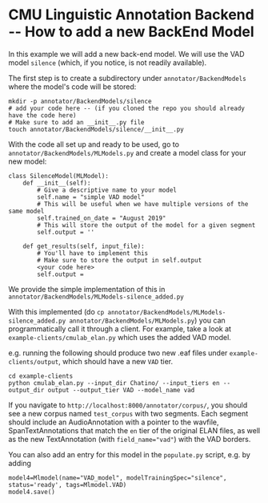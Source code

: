 # CMU Linguistic Annotation Backend  -- How to add a new BackEnd Model

In this example we will add a new back-end model.
We will use the VAD model `silence` (which, if you notice, is not readily available).

The first step is to create a subdirectory under `annotator/BackendModels` where the model's code will be stored:
~~~~
mkdir -p annotator/BackendModels/silence
# add your code here -- (if you cloned the repo you should already have the code here)
# Make sure to add an __init__.py file
touch annotator/BackendModels/silence/__init__.py
~~~~

With the code all set up and ready to be used, go to `annotator/BackendModels/MLModels.py` and create a model class for your new model:
~~~~
class SilenceModel(MLModel):
    def __init__(self):
    	# Give a descriptive name to your model
        self.name = "simple VAD model" 
        # This will be useful when we have multiple versions of the same model
        self.trained_on_date = "August 2019" 
        # This will store the output of the model for a given segment
        self.output = '' 

    def get_results(self, input_file):
    	# You'll have to implement this
    	# Make sure to store the output in self.output
    	<your code here>
    	self.output = 
~~~~
We provide the simple implementation of this in `annotator/BackendModels/MLModels-silence_added.py`

With this implemented (do `cp annotator/BackendModels/MLModels-silence_added.py annotator/BackendModels/MLModels.py`) you can programmatically call it through a client.
For example, take a look at `example-clients/cmulab_elan.py` which uses the added VAD model.

e.g. running the following should produce two new .eaf files under `example-clients/output`, which should have a new `VAD` tier. 
~~~~
cd example-clients
python cmulab_elan.py --input_dir Chatino/ --input_tiers en --output_dir output --output_tier VAD --model_name vad
~~~~
If you navigate to `http://localhost:8000/annotator/corpus/`, you should see a new corpus named `test_corpus` with two segments.
Each segment should include an AudioAnnotation with a pointer to the wavfile, SpanTextAnnotations that match the `en` tier of the original ELAN files, as well as the new TextAnnotation (with `field_name="vad"`) with the VAD borders.


You can also add an entry for this model in the `populate.py` script, e.g. by adding
~~~~
model4=Mlmodel(name="VAD_model", modelTrainingSpec="silence", status='ready', tags=Mlmodel.VAD)
model4.save()
~~~~


